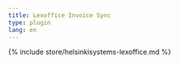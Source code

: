 ```yaml
---
title: Lexoffice Invoice Sync
type: plugin
lang: en
---
```


{% include store/helsinkisystems-lexoffice.md %}